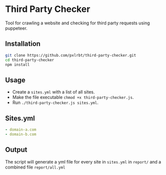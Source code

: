 # Third Party Checker

Tool for crawling a website and checking for third party requests using puppeteer.

## Installation

```bash
git clone https://github.com/pxlrbt/third-party-checker.git
cd third-party-checker
npm install
```

## Usage
- Create a `sites.yml` with a list of all sites.
- Make the file executable `chmod +x third-party-checker.js`.
- Run `./third-party-checker.js sites.yml`.

## Sites.yml
```yml
- domain-a.com
- domain-b.com
```

## Output
The script will generate a yml file for every site in `sites.yml` in `report/` and a combined file `report/all.yml`
